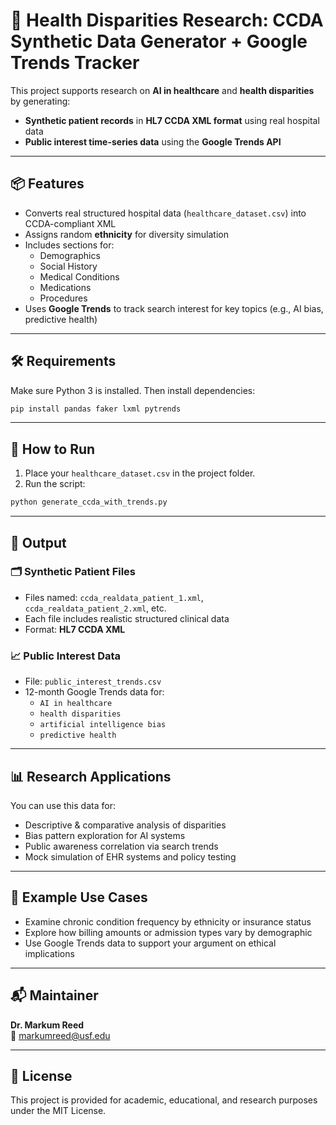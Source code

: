 # 🧬 Health Disparities Research: CCDA Synthetic Data Generator + Google Trends Tracker

This project supports research on **AI in healthcare** and **health disparities** by generating:
- **Synthetic patient records** in **HL7 CCDA XML format** using real hospital data
- **Public interest time-series data** using the **Google Trends API**

---

## 📦 Features

- Converts real structured hospital data (`healthcare_dataset.csv`) into CCDA-compliant XML
- Assigns random **ethnicity** for diversity simulation
- Includes sections for:
  - Demographics
  - Social History
  - Medical Conditions
  - Medications
  - Procedures
- Uses **Google Trends** to track search interest for key topics (e.g., AI bias, predictive health)

---

## 🛠 Requirements

Make sure Python 3 is installed. Then install dependencies:

```bash
pip install pandas faker lxml pytrends
```

---

## 🚀 How to Run

1. Place your `healthcare_dataset.csv` in the project folder.
2. Run the script:

```bash
python generate_ccda_with_trends.py
```

---

## 📂 Output

### 🗂 Synthetic Patient Files

- Files named: `ccda_realdata_patient_1.xml`, `ccda_realdata_patient_2.xml`, etc.
- Each file includes realistic structured clinical data
- Format: **HL7 CCDA XML**

### 📈 Public Interest Data

- File: `public_interest_trends.csv`
- 12-month Google Trends data for:
  - `AI in healthcare`
  - `health disparities`
  - `artificial intelligence bias`
  - `predictive health`

---

## 📊 Research Applications

You can use this data for:

- Descriptive & comparative analysis of disparities
- Bias pattern exploration for AI systems
- Public awareness correlation via search trends
- Mock simulation of EHR systems and policy testing

---

## 🧪 Example Use Cases

- Examine chronic condition frequency by ethnicity or insurance status
- Explore how billing amounts or admission types vary by demographic
- Use Google Trends data to support your argument on ethical implications

---

## 📬 Maintainer

**Dr. Markum Reed**  
📧 markumreed@usf.edu

---

## 📝 License

This project is provided for academic, educational, and research purposes under the MIT License.

